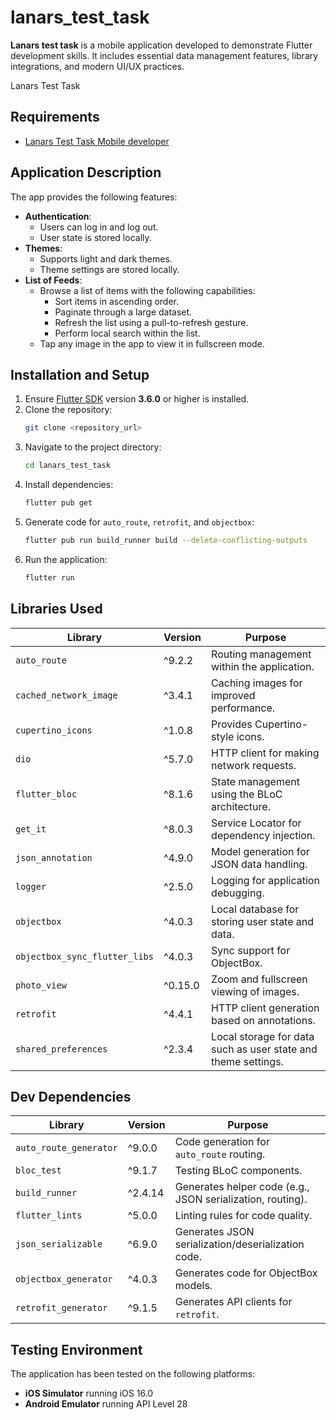 # lanars_test_task

**Lanars test task** is a mobile application developed to demonstrate Flutter development skills. It includes essential data management features, library integrations, and modern UI/UX practices.

Lanars Test Task

## Requirements

- [Lanars Test Task Mobile developer](https://docs.google.com/document/d/1nJVR4T-Naadx4K72zyliLPcX6kqMBWBPUDJEV2aDcqo/edit?tab=t.0)

## Application Description

The app provides the following features:
- **Authentication**:
  - Users can log in and log out.
  - User state is stored locally.
- **Themes**:
  - Supports light and dark themes.
  - Theme settings are stored locally.
- **List of Feeds**:
  - Browse a list of items with the following capabilities:
    - Sort items in ascending order.
    - Paginate through a large dataset.
    - Refresh the list using a pull-to-refresh gesture.
    - Perform local search within the list.
  - Tap any image in the app to view it in fullscreen mode.

## Installation and Setup

1. Ensure [Flutter SDK](https://flutter.dev/docs/get-started/install) version **3.6.0** or higher is installed.
2. Clone the repository:
   ```bash
   git clone <repository_url>
   ```
3. Navigate to the project directory:
   ```bash
   cd lanars_test_task
   ```
4. Install dependencies:
   ```bash
   flutter pub get
   ```
5. Generate code for `auto_route`, `retrofit`, and `objectbox`:
   ```bash
   flutter pub run build_runner build --delete-conflicting-outputs
   ```
6. Run the application:
   ```bash
   flutter run
   ```

## Libraries Used

| Library                      | Version  | Purpose                                                                     |
|------------------------------|----------|-----------------------------------------------------------------------------|
| `auto_route`                 | ^9.2.2   | Routing management within the application.                                 |
| `cached_network_image`       | ^3.4.1   | Caching images for improved performance.                                   |
| `cupertino_icons`            | ^1.0.8   | Provides Cupertino-style icons.                                            |
| `dio`                        | ^5.7.0   | HTTP client for making network requests.                                   |
| `flutter_bloc`               | ^8.1.6   | State management using the BLoC architecture.                              |
| `get_it`                     | ^8.0.3   | Service Locator for dependency injection.                                  |
| `json_annotation`            | ^4.9.0   | Model generation for JSON data handling.                                   |
| `logger`                     | ^2.5.0   | Logging for application debugging.                                         |
| `objectbox`                  | ^4.0.3   | Local database for storing user state and data.                            |
| `objectbox_sync_flutter_libs`| ^4.0.3   | Sync support for ObjectBox.                                                |
| `photo_view`                 | ^0.15.0  | Zoom and fullscreen viewing of images.                                     |
| `retrofit`                   | ^4.4.1   | HTTP client generation based on annotations.                               |
| `shared_preferences`         | ^2.3.4   | Local storage for data such as user state and theme settings.              |

## Dev Dependencies

| Library                | Version  | Purpose                                                                     |
|------------------------|----------|-----------------------------------------------------------------------------|
| `auto_route_generator` | ^9.0.0   | Code generation for `auto_route` routing.                                  |
| `bloc_test`            | ^9.1.7   | Testing BLoC components.                                                   |
| `build_runner`         | ^2.4.14  | Generates helper code (e.g., JSON serialization, routing).                 |
| `flutter_lints`        | ^5.0.0   | Linting rules for code quality.                                            |
| `json_serializable`    | ^6.9.0   | Generates JSON serialization/deserialization code.                         |
| `objectbox_generator`  | ^4.0.3   | Generates code for ObjectBox models.                                       |
| `retrofit_generator`   | ^9.1.5   | Generates API clients for `retrofit`.                                      |

## Testing Environment

The application has been tested on the following platforms:
- **iOS Simulator** running iOS 16.0
- **Android Emulator** running API Level 28